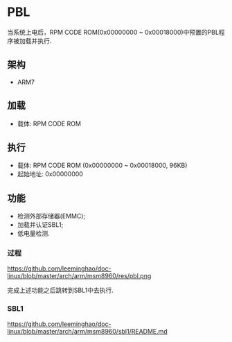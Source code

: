 PBL
========================================

当系统上电后，RPM CODE ROM(0x00000000 ~ 0x00018000)中预置的PBL程序被加载并执行.

架构
----------------------------------------

* ARM7

加载
----------------------------------------

* 载体: RPM CODE ROM

执行
----------------------------------------

* 载体: RPM CODE ROM (0x00000000 ~ 0x00018000, 96KB)
* 起始地址: 0x00000000

功能
----------------------------------------

* 检测外部存储器(EMMC);
* 加载并认证SBL1;
* 低电量检测.

### 过程

https://github.com/leeminghao/doc-linux/blob/master/arch/arm/msm8960/res/pbl.png

完成上述功能之后跳转到SBL1中去执行.

### SBL1

https://github.com/leeminghao/doc-linux/blob/master/arch/arm/msm8960/sbl1/README.md